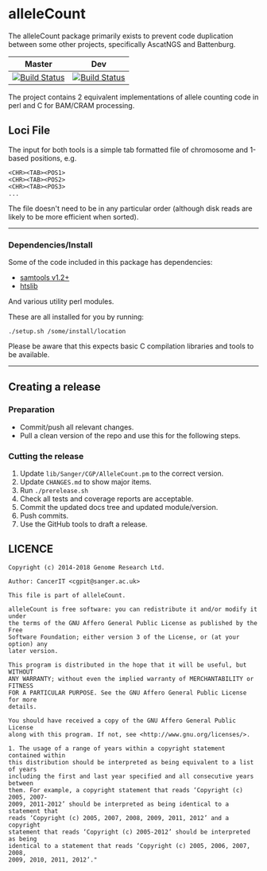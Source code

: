 # alleleCount

The alleleCount package primarily exists to prevent code duplication between some other projects,
specifically AscatNGS and Battenburg.

| Master | Dev |
|---|---|
| [![Build Status](https://travis-ci.org/cancerit/alleleCount.svg?branch=master)](https://travis-ci.org/cancerit/alleleCount) | [![Build Status](https://travis-ci.org/cancerit/alleleCount.svg?branch=dev)](https://travis-ci.org/cancerit/alleleCount) |

The project contains 2 equivalent implementations of allele counting code in perl and C for BAM/CRAM processing.

## Loci File

The input for both tools is a simple tab formatted file of chromosome and 1-based positions, e.g.

```
<CHR><TAB><POS1>
<CHR><TAB><POS2>
<CHR><TAB><POS3>
...
```

The file doesn't need to be in any particular order (although disk reads are likely to be more efficient when sorted).

---

### Dependencies/Install

Some of the code included in this package has dependencies:

* [samtools v1.2+](https://github.com/samtools/samtools)
* [htslib](https://github.com/samtools/htslib)

And various utility perl modules.

These are all installed for you by running:

    ./setup.sh /some/install/location

Please be aware that this expects basic C compilation libraries and tools to be available.

---

## Creating a release

### Preparation

* Commit/push all relevant changes.
* Pull a clean version of the repo and use this for the following steps.

### Cutting the release

1. Update `lib/Sanger/CGP/AlleleCount.pm` to the correct version.
2. Update `CHANGES.md` to show major items.
3. Run `./prerelease.sh`
4. Check all tests and coverage reports are acceptable.
5. Commit the updated docs tree and updated module/version.
6. Push commits.
7. Use the GitHub tools to draft a release.

## LICENCE

```
Copyright (c) 2014-2018 Genome Research Ltd.

Author: CancerIT <cgpit@sanger.ac.uk>

This file is part of alleleCount.

alleleCount is free software: you can redistribute it and/or modify it under
the terms of the GNU Affero General Public License as published by the Free
Software Foundation; either version 3 of the License, or (at your option) any
later version.

This program is distributed in the hope that it will be useful, but WITHOUT
ANY WARRANTY; without even the implied warranty of MERCHANTABILITY or FITNESS
FOR A PARTICULAR PURPOSE. See the GNU Affero General Public License for more
details.

You should have received a copy of the GNU Affero General Public License
along with this program. If not, see <http://www.gnu.org/licenses/>.

1. The usage of a range of years within a copyright statement contained within
this distribution should be interpreted as being equivalent to a list of years
including the first and last year specified and all consecutive years between
them. For example, a copyright statement that reads ‘Copyright (c) 2005, 2007-
2009, 2011-2012’ should be interpreted as being identical to a statement that
reads ‘Copyright (c) 2005, 2007, 2008, 2009, 2011, 2012’ and a copyright
statement that reads ‘Copyright (c) 2005-2012’ should be interpreted as being
identical to a statement that reads ‘Copyright (c) 2005, 2006, 2007, 2008,
2009, 2010, 2011, 2012’."
```
